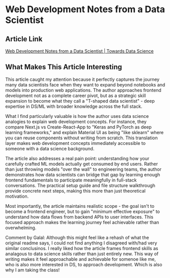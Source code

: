 # Web Development Notes from a Data Scientist

## Article Link
[Web Development Notes from a Data Scientist | Towards Data Science](https://towardsdatascience.com/web-development-notes-from-a-data-scientist-95e4794fb4ab)

## What Makes This Article Interesting

This article caught my attention because it perfectly captures the journey many data scientists face when they want to expand beyond notebooks and models into production web applications. The author approaches frontend development not as a complete career pivot, but as a strategic skill expansion to become what they call a "T-shaped data scientist" - deep expertise in DS/ML with broader knowledge across the full stack.

What I find particularly valuable is how the author uses data science analogies to explain web development concepts. For instance, they compare Next.js vs Create-React-App to "Keras and PyTorch as deep learning frameworks," and explain Material UI as being "like sklearn" where you can reuse components without writing from scratch. This translation layer makes web development concepts immediately accessible to someone with a data science background.

The article also addresses a real pain point: understanding how your carefully crafted ML models actually get consumed by end users. Rather than just throwing models "over the wall" to engineering teams, the author demonstrates how data scientists can bridge that gap by learning enough frontend fundamentals to participate meaningfully in full-stack conversations. The practical setup guide and file structure walkthrough provide concrete next steps, making this more than just theoretical motivation.

Most importantly, the article maintains realistic scope - the goal isn't to become a frontend engineer, but to gain "minimum effective exposure" to understand how data flows from backend APIs to user interfaces. This focused approach makes the learning journey feel achievable rather than overwhelming.


Comment by Galal:
Although this might feel like a rehash of what the original readme says, I could not find anything I disagreed with/had very similar conclusinos. I really liked how the article frames frontend skills as analagous to data science skills rather than just entirely new. This way of writing makes it feel approachable and achievable for somenoe like me, who is also more interested in DS, to approach development. Which is also why I am taking the class!